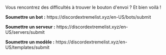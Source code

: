 Vous rencontrez des difficultés à trouver le bouton d'envoi ? Et bien voilà !

**Soumettre un bot :** https\://discordextremelist.xyz/en-US/bots/submit

**Soumettre un serveur :** https\://discordextremelist.xyz/en-US/servers/submit

**Soumettre un modèle :** https\://discordextremelist.xyz/en-US/templates/submit
